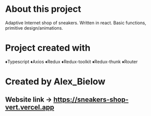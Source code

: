 # About this project
Adaptive Internet shop of sneakers. Written in react. Basic functions, primitive design/animations.

# Project created with
♦Typescript
♦Axios
♦Redux
  ♦Redux-toolkit
  ♦Redux-thunk
♦Router

# Created by Alex_Bielow 
## Website link -> https://sneakers-shop-vert.vercel.app
